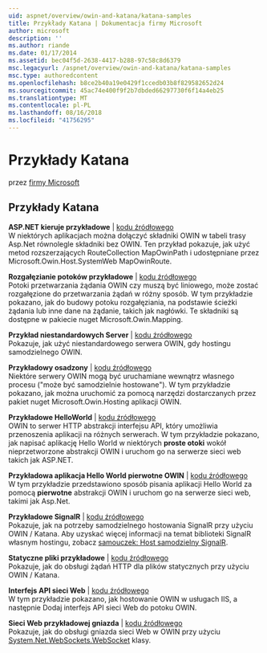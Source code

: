 ```yaml
---
uid: aspnet/overview/owin-and-katana/katana-samples
title: Przykłady Katana | Dokumentacja firmy Microsoft
author: microsoft
description: ''
ms.author: riande
ms.date: 01/17/2014
ms.assetid: bec04f5d-2638-4417-b288-97c58c8d6379
msc.legacyurl: /aspnet/overview/owin-and-katana/katana-samples
msc.type: authoredcontent
ms.openlocfilehash: b8ce2b40a19e0429f1ccedb03b8f829582652d24
ms.sourcegitcommit: 45ac74e400f9f2b7dbded66297730f6f14a4eb25
ms.translationtype: MT
ms.contentlocale: pl-PL
ms.lasthandoff: 08/16/2018
ms.locfileid: "41756295"
---
```

<a name="katana-samples"></a>Przykłady Katana
====================
przez [firmy Microsoft](https://github.com/microsoft)

## <a name="katana-samples"></a>Przykłady Katana

**ASP.NET kieruje przykładowe** | [kodu źródłowego](https://github.com/aspnet/samples/tree/master/samples/aspnet/Katana/AspNetRoutes)  
W niektórych aplikacjach można dołączyć składniki OWIN w tabeli trasy Asp.Net równolegle składniki bez OWIN. Ten przykład pokazuje, jak użyć metod rozszerzających RouteCollection MapOwinPath i udostępniane przez Microsoft.Owin.Host.SystemWeb MapOwinRoute.

**Rozgałęzianie potoków przykładowe** | [kodu źródłowego](https://github.com/aspnet/samples/tree/master/samples/aspnet/Katana/BranchingPipelines)  
Potoki przetwarzania żądania OWIN czy muszą być liniowego, może zostać rozgałęzione do przetwarzania żądań w różny sposób. W tym przykładzie pokazano, jak do budowy potoku rozgałęziania, na podstawie ścieżki żądania lub inne dane na żądanie, takich jak nagłówki. Te składniki są dostępne w pakiecie nuget Microsoft.Owin.Mapping.

**Przykład niestandardowych Server** | [kodu źródłowego](https://github.com/aspnet/samples/tree/master/samples/aspnet/Katana/CustomServer)   
Pokazuje, jak użyć niestandardowego serwera OWIN, gdy hostingu samodzielnego OWIN.

**Przykładowy osadzony** | [kodu źródłowego](https://github.com/aspnet/samples/tree/master/samples/aspnet/Katana/Embedded)  
Niektóre serwery OWIN mogą być uruchamiane wewnątrz własnego procesu (&quot;może być samodzielnie hostowane&quot;). W tym przykładzie pokazano, jak można uruchomić za pomocą narzędzi dostarczanych przez pakiet nuget Microsoft.Owin.Hosting aplikacji OWIN.

**Przykładowe HelloWorld** | [kodu źródłowego](https://github.com/aspnet/samples/tree/master/samples/aspnet/Katana/HelloWorld)  
OWIN to serwer HTTP abstrakcji interfejsu API, który umożliwia przenoszenia aplikacji na różnych serwerach. W tym przykładzie pokazano, jak napisać aplikację Hello World w niektórych **proste otoki** wokół nieprzetworzone abstrakcji OWIN i uruchom go na serwerze sieci web takich jak ASP.NET.

**Przykładowa aplikacja Hello World pierwotne OWIN** | [kodu źródłowego](https://github.com/aspnet/samples/tree/master/samples/aspnet/Katana/HelloWorldRawOwin)  
W tym przykładzie przedstawiono sposób pisania aplikacji Hello World za pomocą **pierwotne** abstrakcji OWIN i uruchom go na serwerze sieci web, takimi jak Asp.Net.

**Przykładowe SignalR** | [kodu źródłowego](https://github.com/aspnet/samples/tree/master/samples/aspnet/Katana/SignalR)  
Pokazuje, jak na potrzeby samodzielnego hostowania SignalR przy użyciu OWIN / Katana. Aby uzyskać więcej informacji na temat biblioteki SignalR własnym hostingu, zobacz [samouczek: Host samodzielny SignalR](../../../signalr/overview/deployment/tutorial-signalr-self-host.md).

**Statyczne pliki przykładowe** | [kodu źródłowego](https://github.com/aspnet/samples/tree/master/samples/aspnet/Katana/StaticFilesSample)   
Pokazuje, jak do obsługi żądań HTTP dla plików statycznych przy użyciu OWIN / Katana.

**Interfejs API sieci Web** | [kodu źródłowego](https://github.com/aspnet/samples/tree/master/samples/aspnet/Katana/WebApi)   
W tym przykładzie pokazano, jak hostowanie OWIN w usługach IIS, a następnie Dodaj interfejs API sieci Web do potoku OWIN.

**Sieci Web przykładowej gniazda** | [kodu źródłowego](https://github.com/aspnet/samples/tree/master/samples/aspnet/Katana/WebSocketSample)   
Pokazuje, jak do obsługi gniazda sieci Web w OWIN przy użyciu [System.Net.WebSockets.WebSocket](https://msdn.microsoft.com/library/system.net.websockets.websocket(v=vs.110).aspx) klasy.
